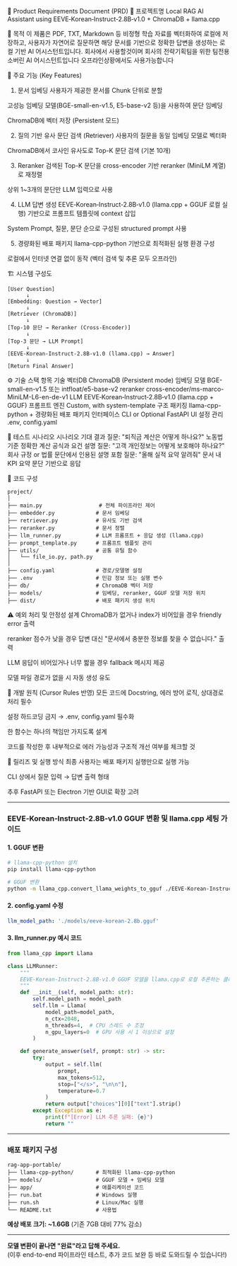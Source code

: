 🧩 Product Requirements Document (PRD)
📌 프로젝트명
Local RAG AI Assistant using EEVE‑Korean‑Instruct‑2.8B‑v1.0 + ChromaDB + llama.cpp

🧭 목적
이 제품은 PDF, TXT, Markdown 등 비정형 학습 자료를 벡터화하여 로컬에 저장하고,
사용자가 자연어로 질문하면 해당 문서를 기반으로 정확한 답변을 생성하는 로컬 기반 AI 어시스턴트입니다.
회사에서 사용할것이며 회사의 전략기획팀을 위한 팀전용 소버린 AI 어시스턴트입니다 오프라인상황에서도 사용가능합니다

🎯 주요 기능 (Key Features)
1. 문서 임베딩
사용자가 제공한 문서를 Chunk 단위로 분할

고성능 임베딩 모델(BGE-small-en-v1.5, E5-base-v2 등)을 사용하여 문단 임베딩

ChromaDB에 벡터 저장 (Persistent 모드)

2. 질의 기반 유사 문단 검색 (Retriever)
사용자의 질문을 동일 임베딩 모델로 벡터화

ChromaDB에서 코사인 유사도로 Top-K 문단 검색 (기본 10개)

3. Reranker
검색된 Top-K 문단을 cross-encoder 기반 reranker (MiniLM 계열)로 재정렬

상위 1~3개의 문단만 LLM 입력으로 사용

4. LLM 답변 생성
EEVE‑Korean‑Instruct‑2.8B‑v1.0 (llama.cpp + GGUF 로컬 실행) 기반으로 프롬프트 템플릿에 context 삽입

System Prompt, 질문, 문단 순으로 구성된 structured prompt 사용

5. 경량화된 배포 패키지
llama-cpp-python 기반으로 최적화된 실행 환경 구성

로컬에서 인터넷 연결 없이 동작 (벡터 검색 및 추론 모두 오프라인)

🏗️ 시스템 구성도
```
[User Question]
      ↓
[Embedding: Question → Vector]
      ↓
[Retriever (ChromaDB)]
      ↓
[Top-10 문단 → Reranker (Cross-Encoder)]
      ↓
[Top-3 문단 → LLM Prompt]
      ↓
[EEVE‑Korean‑Instruct‑2.8B‑v1.0 (llama.cpp) → Answer]
      ↓
[Return Final Answer]
```

⚙️ 기술 스택
항목	기술
벡터DB	ChromaDB (Persistent mode)
임베딩 모델	BGE-small-en-v1.5 또는 intfloat/e5-base-v2
reranker	cross-encoder/ms-marco-MiniLM-L6-en-de-v1
LLM	EEVE‑Korean‑Instruct‑2.8B‑v1.0 (llama.cpp + GGUF)
프롬프트 엔진	Custom, with system-template 구조
패키징	llama-cpp-python + 경량화된 배포 패키지
인터페이스	CLI or Optional FastAPI UI
설정 관리	.env, config.yaml

🧪 테스트 시나리오
시나리오	기대 결과
질문: "퇴직금 계산은 어떻게 하나요?"	노동법 기준 정확한 계산 공식과 요건 설명
질문: "고객 개인정보는 어떻게 보호해야 하나요?"	회사 규정 or 법률 문단에서 인용된 설명 포함
질문: "올해 실적 요약 알려줘"	문서 내 KPI 요약 문단 기반으로 응답

🧱 코드 구성
```
project/
│
├── main.py                  # 전체 파이프라인 제어
├── embedder.py             # 문서 임베딩
├── retriever.py            # 유사도 기반 검색
├── reranker.py             # 문서 정렬
├── llm_runner.py           # LLM 프롬프트 + 응답 생성 (llama.cpp)
├── prompt_template.py      # 프롬프트 템플릿 관리
├── utils/                  # 공통 유틸 함수
│   └── file_io.py, path.py
│
├── config.yaml             # 경로/모델명 설정
├── .env                    # 민감 정보 또는 실행 변수
├── db/                     # ChromaDB 벡터 저장
├── models/                 # 임베딩, reranker, GGUF 모델 저장 위치
├── dist/                   # 배포 패키지 생성 위치
```

⚠️ 예외 처리 및 안정성 설계
ChromaDB가 없거나 index가 비어있을 경우 friendly error 출력

reranker 점수가 낮을 경우 답변 대신 "문서에서 충분한 정보를 찾을 수 없습니다." 출력

LLM 응답이 비어있거나 너무 짧을 경우 fallback 메시지 제공

모델 파일 경로가 없을 시 자동 생성 유도

🧰 개발 원칙 (Cursor Rules 반영)
모든 코드에 Docstring, 에러 방어 로직, 상대경로 처리 필수

설정 하드코딩 금지 → .env, config.yaml 필수화

한 함수는 하나의 책임만 가지도록 설계

코드를 작성한 후 내부적으로 에러 가능성과 구조적 개선 여부를 체크할 것

🚀 릴리즈 및 실행 방식
최종 사용자는 배포 패키지 실행만으로 실행 가능

CLI 상에서 질문 입력 → 답변 출력 형태

추후 FastAPI 또는 Electron 기반 GUI로 확장 고려

---

### EEVE‑Korean‑Instruct‑2.8B‑v1.0 GGUF 변환 및 llama.cpp 세팅 가이드

#### 1. GGUF 변환
```bash
# llama-cpp-python 설치
pip install llama-cpp-python

# GGUF 변환
python -m llama_cpp.convert_llama_weights_to_gguf ./EEVE-Korean-Instruct-2.8B-v1.0 --outfile ./models/eeve-korean-2.8b.gguf
```

#### 2. config.yaml 수정
```yaml
llm_model_path: './models/eeve-korean-2.8b.gguf'
```

#### 3. llm_runner.py 예시 코드
```python
from llama_cpp import Llama

class LLMRunner:
    """
    EEVE-Korean-Instruct-2.8B-v1.0 GGUF 모델을 llama.cpp로 로컬 추론하는 클래스
    """
    def __init__(self, model_path: str):
        self.model_path = model_path
        self.llm = Llama(
            model_path=model_path, 
            n_ctx=2048,
            n_threads=4,  # CPU 스레드 수 조정
            n_gpu_layers=0  # GPU 사용 시 1 이상으로 설정
        )

    def generate_answer(self, prompt: str) -> str:
        try:
            output = self.llm(
                prompt, 
                max_tokens=512, 
                stop=["</s>", "\n\n"],
                temperature=0.7
            )
            return output["choices"][0]["text"].strip()
        except Exception as e:
            print(f"[Error] LLM 추론 실패: {e}")
            return ""
```

---

### 배포 패키지 구성
```
rag-app-portable/
├── llama-cpp-python/       # 최적화된 llama-cpp-python
├── models/                 # GGUF 모델 + 임베딩 모델
├── app/                    # 애플리케이션 코드
├── run.bat                 # Windows 실행
├── run.sh                  # Linux/Mac 실행
└── README.txt              # 사용법
```

**예상 배포 크기: ~1.6GB** (기존 7GB 대비 77% 감소)

---

**모델 변환이 끝나면 "완료"라고 답해 주세요.**  
(이후 end-to-end 파이프라인 테스트, 추가 코드 보완 등 바로 도와드릴 수 있습니다!)

